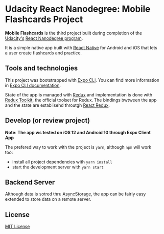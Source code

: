 # Udacity React Nanodegree: Mobile Flashcards Project

**Mobile Flashcards** is the third project built during completion of the [Udacity's](https://www.udacity.com/) [React Nanodegree program](https://www.udacity.com/course/react-nanodegree--nd019).

It is a simple native app built with [React Native](https://github.com/facebook/react-native) for Android and iOS that lets a user create flashcards and practice.

## Tools and technologies

This project was bootstrapped with [Expo CLI](https://github.com/expo/expo-cli). You can find more information in [Expo CLI documentation](https://docs.expo.io/versions/v36.0.0/).

State of the app is managed with [Redux](https://redux.js.org/) and implementation is done with [Redux Toolkit](https://redux-toolkit.js.org/), the official toolset for Redux. The bindings bwtween the app and the state are establisehd throutgh [React Redux](https://react-redux.js.org/).

## Develop (or review project)

**Note: The app ws tested on iOS 12 and Android 10 through Expo Client App** 

The prefered way to work with the project is `yarn`, although `npm` will work too:

* install all project dependencies with `yarn install`
* start the development server with `yarn start`

## Backend Server

Although data is sotred thru [AsyncStorage](https://reactnative.dev/docs/asyncstorage), the app can be fairly easy extended to store data on a remote server.

## License

[MIT License](LICENSE.md)